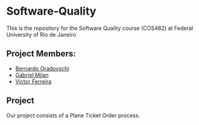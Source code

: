 # Software-Quality
This is the repository for the Software Quality course (COS482) at Federal University of Rio de Janeiro

## Project Members:
- [Bernardo Oradovschi](https://github.com/bernardoco)
- [Gabriel Milan](https://github.com/gabriel-milan)
- [Victor Ferreira](https://github.com/victor-breves)

## Project
Our project consists of a Plane Ticket Order process.
